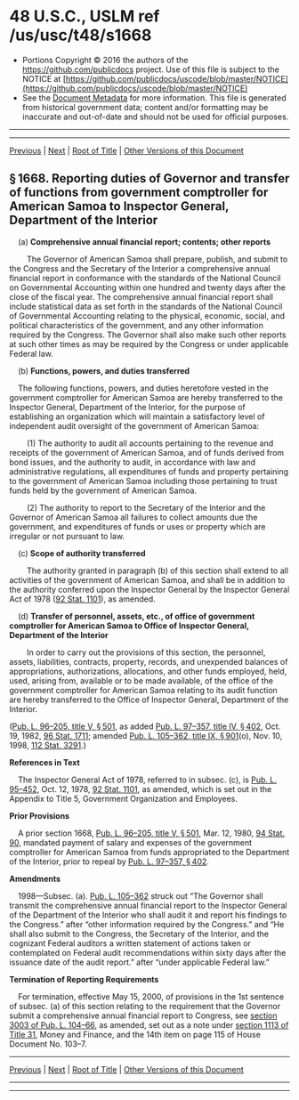 ---
---

# 48 U.S.C., USLM ref /us/usc/t48/s1668

* Portions Copyright © 2016 the authors of the https://github.com/publicdocs project.
  Use of this file is subject to the NOTICE at [https://github.com/publicdocs/uscode/blob/master/NOTICE](https://github.com/publicdocs/uscode/blob/master/NOTICE)
* See the [Document Metadata](././../../../..//README.md) for more information.
  This file is generated from historical government data; content and/or formatting may be inaccurate and out-of-date and should not be used for official purposes.

----------
----------

[Previous](./../../../..//us/usc/t48/ch13/m__us_usc_t48_s1667.md) | [Next](./../../../..//us/usc/t48/ch13/m__us_usc_t48_s1669.md) | [Root of Title](./../../../../) | [Other Versions of this Document](https://publicdocs.github.io/go/links?ns=uslm&ref=%2Fus%2Fusc%2Ft48%2Fs1668)

## § 1668. Reporting duties of Governor and transfer of functions from government comptroller for American Samoa to Inspector General, Department of the Interior

    (a) __Comprehensive annual financial report; contents; other reports__ 

        The Governor of American Samoa shall prepare, publish, and submit to the Congress and the Secretary of the Interior a comprehensive annual financial report in conformance with the standards of the National Council on Governmental Accounting within one hundred and twenty days after the close of the fiscal year. The comprehensive annual financial report shall include statistical data as set forth in the standards of the National Council of Governmental Accounting relating to the physical, economic, social, and political characteristics of the government, and any other information required by the Congress. The Governor shall also make such other reports at such other times as may be required by the Congress or under applicable Federal law.

    (b) __Functions, powers, and duties transferred__ 

    The following functions, powers, and duties heretofore vested in the government comptroller for American Samoa are hereby transferred to the Inspector General, Department of the Interior, for the purpose of establishing an organization which will maintain a satisfactory level of independent audit oversight of the government of American Samoa:

        (1) The authority to audit all accounts pertaining to the revenue and receipts of the government of American Samoa, and of funds derived from bond issues, and the authority to audit, in accordance with law and administrative regulations, all expenditures of funds and property pertaining to the government of American Samoa including those pertaining to trust funds held by the government of American Samoa.

        (2) The authority to report to the Secretary of the Interior and the Governor of American Samoa all failures to collect amounts due the government, and expenditures of funds or uses or property which are irregular or not pursuant to law.

    (c) __Scope of authority transferred__ 

        The authority granted in paragraph (b) of this section shall extend to all activities of the government of American Samoa, and shall be in addition to the authority conferred upon the Inspector General by the Inspector General Act of 1978 ([92 Stat. 1101][/us/stat/92/1101]), as amended.

    (d) __Transfer of personnel, assets, etc., of office of government comptroller for American Samoa to Office of Inspector General, Department of the Interior__ 

        In order to carry out the provisions of this section, the personnel, assets, liabilities, contracts, property, records, and unexpended balances of appropriations, authorizations, allocations, and other funds employed, held, used, arising from, available or to be made available, of the office of the government comptroller for American Samoa relating to its audit function are hereby transferred to the Office of Inspector General, Department of the Interior.

([Pub. L. 96–205, title V, § 501][/us/pl/96/205/s501], as added [Pub. L. 97–357, title IV, § 402][/us/pl/97/357/s402], Oct. 19, 1982, [96 Stat. 1711][/us/stat/96/1711]; amended [Pub. L. 105–362, title IX, § 901][/us/pl/105/362/s901](o), Nov. 10, 1998, [112 Stat. 3291][/us/stat/112/3291].)

 __References in Text__ 

    The Inspector General Act of 1978, referred to in subsec. (c), is [Pub. L. 95–452][/us/pl/95/452], Oct. 12, 1978, [92 Stat. 1101][/us/stat/92/1101], as amended, which is set out in the Appendix to Title 5, Government Organization and Employees.

 __Prior Provisions__ 

    A prior section 1668, [Pub. L. 96–205, title V, § 501][/us/pl/96/205/s501], Mar. 12, 1980, [94 Stat. 90][/us/stat/94/90], mandated payment of salary and expenses of the government comptroller for American Samoa from funds appropriated to the Department of the Interior, prior to repeal by [Pub. L. 97–357, § 402][/us/pl/97/357/s402].

 __Amendments__ 

    1998—Subsec. (a). [Pub. L. 105–362][/us/pl/105/362] struck out “The Governor shall transmit the comprehensive annual financial report to the Inspector General of the Department of the Interior who shall audit it and report his findings to the Congress.” after “other information required by the Congress.” and “He shall also submit to the Congress, the Secretary of the Interior, and the cognizant Federal auditors a written statement of actions taken or contemplated on Federal audit recommendations within sixty days after the issuance date of the audit report.” after “under applicable Federal law.”

 __Termination of Reporting Requirements__ 

    For termination, effective May 15, 2000, of provisions in the 1st sentence of subsec. (a) of this section relating to the requirement that the Governor submit a comprehensive annual financial report to Congress, see [section 3003 of Pub. L. 104–66][/us/pl/104/66/s3003], as amended, set out as a note under [section 1113 of Title 31][/us/usc/t31/s1113], Money and Finance, and the 14th item on page 115 of House Document No. 103–7.

----------

[Previous](./../../../..//us/usc/t48/ch13/m__us_usc_t48_s1667.md) | [Next](./../../../..//us/usc/t48/ch13/m__us_usc_t48_s1669.md) | [Root of Title](./../../../../) | [Other Versions of this Document](https://publicdocs.github.io/go/links?ns=uslm&ref=%2Fus%2Fusc%2Ft48%2Fs1668)

----------
----------

[/us/stat/92/1101]: https://publicdocs.github.io/go/links?ns=uslm&ref=%2Fus%2Fstat%2F92%2F1101
[/us/pl/96/205/s501]: https://publicdocs.github.io/go/links?ns=uslm&ref=%2Fus%2Fpl%2F96%2F205%2Fs501
[/us/pl/97/357/s402]: https://publicdocs.github.io/go/links?ns=uslm&ref=%2Fus%2Fpl%2F97%2F357%2Fs402
[/us/stat/96/1711]: https://publicdocs.github.io/go/links?ns=uslm&ref=%2Fus%2Fstat%2F96%2F1711
[/us/pl/105/362/s901]: https://publicdocs.github.io/go/links?ns=uslm&ref=%2Fus%2Fpl%2F105%2F362%2Fs901
[/us/stat/112/3291]: https://publicdocs.github.io/go/links?ns=uslm&ref=%2Fus%2Fstat%2F112%2F3291
[/us/pl/95/452]: https://publicdocs.github.io/go/links?ns=uslm&ref=%2Fus%2Fpl%2F95%2F452
[/us/stat/92/1101]: https://publicdocs.github.io/go/links?ns=uslm&ref=%2Fus%2Fstat%2F92%2F1101
[/us/pl/96/205/s501]: https://publicdocs.github.io/go/links?ns=uslm&ref=%2Fus%2Fpl%2F96%2F205%2Fs501
[/us/stat/94/90]: https://publicdocs.github.io/go/links?ns=uslm&ref=%2Fus%2Fstat%2F94%2F90
[/us/pl/97/357/s402]: https://publicdocs.github.io/go/links?ns=uslm&ref=%2Fus%2Fpl%2F97%2F357%2Fs402
[/us/pl/105/362]: https://publicdocs.github.io/go/links?ns=uslm&ref=%2Fus%2Fpl%2F105%2F362
[/us/pl/104/66/s3003]: https://publicdocs.github.io/go/links?ns=uslm&ref=%2Fus%2Fpl%2F104%2F66%2Fs3003
[/us/usc/t31/s1113]: https://publicdocs.github.io/go/links?ns=uslm&ref=%2Fus%2Fusc%2Ft31%2Fs1113


